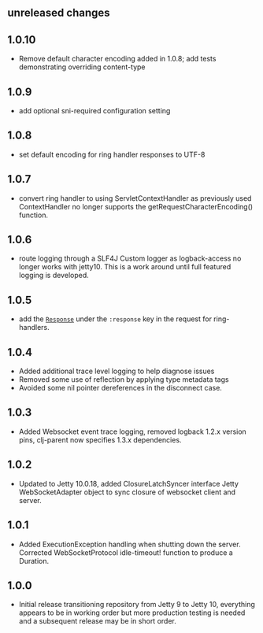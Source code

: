 ## unreleased changes

## 1.0.10
- Remove default character encoding added in 1.0.8; add tests demonstrating overriding content-type

## 1.0.9
* add optional sni-required configuration setting

## 1.0.8
* set default encoding for ring handler responses to UTF-8

## 1.0.7
* convert ring handler to using ServletContextHandler as previously used ContextHandler no longer supports the getRequestCharacterEncoding() function.

## 1.0.6
* route logging through a SLF4J Custom logger as logback-access no longer works with jetty10. This is a work around until full featured logging is developed.


## 1.0.5
* add the  [`Response`](https://www.eclipse.org/jetty/javadoc/jetty-10/org/eclipse/jetty/server/Response.html) under the `:response` key in the request for ring-handlers.

## 1.0.4
* Added additional trace level logging to help diagnose issues
* Removed some use of reflection by applying type metadata tags
* Avoided some nil pointer dereferences in the disconnect case.

## 1.0.3
* Added Websocket event trace logging, removed logback 1.2.x version pins, clj-parent now specifies 1.3.x dependencies.

## 1.0.2
* Updated to Jetty 10.0.18, added ClosureLatchSyncer interface Jetty WebSocketAdapter object to sync closure of websocket client and server.

## 1.0.1
* Added ExecutionException handling when shutting down the server. Corrected WebSocketProtocol idle-timeout! function to produce a Duration.

## 1.0.0
* Initial release transitioning repository from Jetty 9 to Jetty 10, everything appears to be in working order but more production testing is needed and a subsequent release may be in short order.
